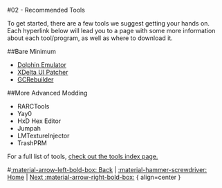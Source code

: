 #02 - Recommended Tools

To get started, there are a few tools we suggest getting your hands on. Each hyperlink below will lead you to a page with some more information about each tool/program, as well as where to download it.

##Bare Minimum
- [Dolphin Emulator](https://www.lbmwiki.net/tool_pages/Dolphin)
- [XDelta UI Patcher](https://www.lbmwiki.net/tool_pages/XDeltaUI)
- [GCRebuilder](https://www.lbmwiki.net/tool_pages/GCR)

##More Advanced Modding
- RARCTools
- Yay0
- HxD Hex Editor
- Jumpah
- LMTextureInjector
- TrashPRM

For a full list of tools, [check out the tools index page.](https://www.lbmwiki.net/tools)

#[:material-arrow-left-bold-box: Back](01_Patches.md) | [:material-hammer-screwdriver: Home](https://www.lbmwiki.net/tutorials) | [Next :material-arrow-right-bold-box:](03_Root_Extraction.md) { align=center }